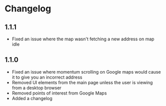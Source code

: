 Changelog
=========

1.1.1
-----

* Fixed an issue where the map wasn't fetching a new address on map idle

1.1.0
-----

* Fixed an issue where momentum scrolling on Google maps would cause it to give you an incorrect address
* Removed UI elements from the main page unless the user is viewing from a desktop browser
* Removed points of interest from Google Maps
* Added a changelog
